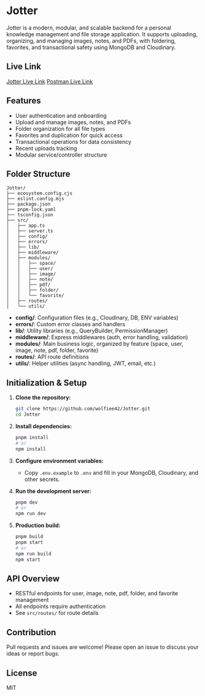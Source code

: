 # Jotter

Jotter is a modern, modular, and scalable backend for a personal knowledge management and file storage application. It supports uploading, organizing, and managing images, notes, and PDFs, with foldering, favorites, and transactional safety using MongoDB and Cloudinary.

## Live Link

[Jotter Live Link](https://jotter-liart.vercel.app/)
[Postman Live Link](https://www.postman.com/galactic-escape-203096/workspace/jotter-storage-management-system/collection/45110961-eb8f2933-b345-4d9d-afe0-78c4fc36f1c6?action=share&source=copy-link&creator=45110961)

## Features

- User authentication and onboarding
- Upload and manage images, notes, and PDFs
- Folder organization for all file types
- Favorites and duplication for quick access
- Transactional operations for data consistency
- Recent uploads tracking
- Modular service/controller structure

## Folder Structure

```
Jotter/
├── ecosystem.config.cjs
├── eslint.config.mjs
├── package.json
├── pnpm-lock.yaml
├── tsconfig.json
├── src/
│   ├── app.ts
│   ├── server.ts
│   ├── config/
│   ├── errors/
│   ├── lib/
│   ├── middleware/
│   ├── modules/
│   │   ├── space/
│   │   ├── user/
│   │   ├── image/
│   │   ├── note/
│   │   ├── pdf/
│   │   ├── folder/
│   │   └── favorite/
│   ├── routes/
│   └── utils/
```

- **config/**: Configuration files (e.g., Cloudinary, DB, ENV variables)
- **errors/**: Custom error classes and handlers
- **lib/**: Utility libraries (e.g., QueryBuilder, PermissionManager)
- **middleware/**: Express middlewares (auth, error handling, validation)
- **modules/**: Main business logic, organized by feature (space, user, image, note, pdf, folder, favorite)
- **routes/**: API route definitions
- **utils/**: Helper utilities (async handling, JWT, email, etc.)

## Initialization & Setup

1. **Clone the repository:**

   ```bash
   git clone https://github.com/wolfiee42/Jotter.git
   cd Jotter
   ```

2. **Install dependencies:**

   ```bash
   pnpm install
   # or
   npm install
   ```

3. **Configure environment variables:**

   - Copy `.env.example` to `.env` and fill in your MongoDB, Cloudinary, and other secrets.

4. **Run the development server:**

   ```bash
   pnpm dev
   # or
   npm run dev
   ```

5. **Production build:**
   ```bash
   pnpm build
   pnpm start
   # or
   npm run build
   npm start
   ```

## API Overview

- RESTful endpoints for user, image, note, pdf, folder, and favorite management
- All endpoints require authentication
- See `src/routes/` for route details

## Contribution

Pull requests and issues are welcome! Please open an issue to discuss your ideas or report bugs.

## License

MIT
